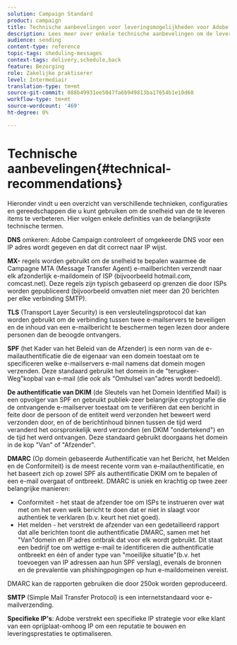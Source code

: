 ```yaml
---
solution: Campaign Standard
product: campaign
title: Technische aanbevelingen voor leveringsmogelijkheden voor Adobe Campaign Standard
description: Lees meer over enkele technische aanbevelingen om de leverbaarheid met Adobe Campaign Standard te verbeteren.
audience: sending
content-type: reference
topic-tags: sheduling-messages
context-tags: delivery,schedule,back
feature: Bezorging
role: Zakelijke praktiserer
level: Intermediair
translation-type: tm+mt
source-git-commit: 088b49931ee5047fa6b949813ba17654b1e10d60
workflow-type: tm+mt
source-wordcount: '469'
ht-degree: 0%

---
```



# Technische aanbevelingen{#technical-recommendations}

Hieronder vindt u een overzicht van verschillende technieken, configuraties en gereedschappen die u kunt gebruiken om de snelheid van de te leveren items te verbeteren. Hier volgen enkele definities van de belangrijkste technische termen.

**DNS** omkeren: Adobe Campaign controleert of omgekeerde DNS voor een IP adres wordt gegeven en dat dit correct naar IP wijst.

**MX-** regels worden gebruikt om de snelheid te bepalen waarmee de Campagne MTA (Message Transfer Agent) e-mailberichten verzendt naar elk afzonderlijk e-maildomein of ISP (bijvoorbeeld hotmail.com, comcast.net). Deze regels zijn typisch gebaseerd op grenzen die door ISPs worden gepubliceerd (bijvoorbeeld omvatten niet meer dan 20 berichten per elke verbinding SMTP).

**TLS**  (Transport Layer Security) is een versleutelingsprotocol dat kan worden gebruikt om de verbinding tussen twee e-mailservers te beveiligen en de inhoud van een e-mailbericht te beschermen tegen lezen door andere personen dan de beoogde ontvangers.

**SPF**  (het Kader van het Beleid van de Afzender) is een norm van de e-mailauthentificatie die de eigenaar van een domein toestaat om te specificeren welke e-mailservers e-mail namens dat domein mogen verzenden. Deze standaard gebruikt het domein in de &quot;terugkeer-Weg&quot;kopbal van e-mail (die ook als &quot;Omhulsel van&quot;adres wordt bedoeld).

**De authentificatie van DKIM**  (de Sleutels van het Domein Identified Mail) is een opvolger van SPF en gebruikt publiek-zeer belangrijke cryptografie die de ontvangende e-mailserver toestaat om te verifiëren dat een bericht in feite door de persoon of de entiteit werd verzonden het beweert werd verzonden door, en of de berichtinhoud binnen tussen de tijd werd veranderd het oorspronkelijk werd verzonden (en DKIM &quot;ondertekend&quot;) en de tijd het werd ontvangen. Deze standaard gebruikt doorgaans het domein in de kop &quot;Van&quot; of &quot;Afzender&quot;.

**DMARC**  (Op domein gebaseerde Authentificatie van het Bericht, het Melden en de Conformiteit) is de meest recente vorm van e-mailauthentificatie, en het baseert zich op zowel SPF als authentificatie DKIM om te bepalen of een e-mail overgaat of ontbreekt. DMARC is uniek en krachtig op twee zeer belangrijke manieren:
* Conformiteit - het staat de afzender toe om ISPs te instrueren over wat met om het even welk bericht te doen dat er niet in slaagt voor authentiek te verklaren (b.v. keurt het niet goed).
* Het melden - het verstrekt de afzender van een gedetailleerd rapport dat alle berichten toont die authentificatie DMARC, samen met het &quot;Van&quot;domein en IP adres ontbrak dat voor elk wordt gebruikt. Dit staat een bedrijf toe om wettige e-mail te identificeren die authentificatie ontbreekt en één of ander type van &quot;moeilijke situatie&quot;(b.v. het toevoegen van IP adressen aan hun SPF verslag), evenals de bronnen en de prevalentie van phishingpogingen op hun e-maildomeinen vereist.

DMARC kan de rapporten gebruiken die door 250ok worden geproduceerd.

**SMTP**  (Simple Mail Transfer Protocol) is een internetstandaard voor e-mailverzending.

**Specifieke IP&#39;s**: Adobe verstrekt een specifieke IP strategie voor elke klant van een oprijplaat-omhoog IP om een reputatie te bouwen en leveringsprestaties te optimaliseren.
